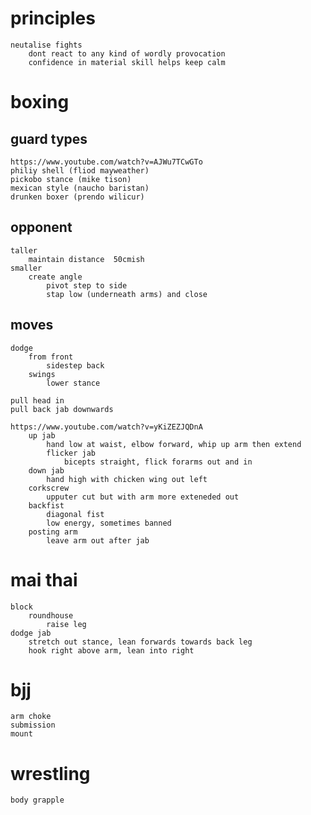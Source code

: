 # principles
    neutalise fights
        dont react to any kind of wordly provocation
        confidence in material skill helps keep calm
# boxing
## guard types
    https://www.youtube.com/watch?v=AJWu7TCwGTo
    philiy shell (fliod mayweather)
    pickobo stance (mike tison)
    mexican style (naucho baristan)
    drunken boxer (prendo wilicur)
## opponent
    taller
        maintain distance  50cmish
    smaller
        create angle
            pivot step to side
            stap low (underneath arms) and close

## moves
    dodge
        from front
            sidestep back
        swings
            lower stance
        
    pull head in
    pull back jab downwards
    
    https://www.youtube.com/watch?v=yKiZEZJQDnA
        up jab
            hand low at waist, elbow forward, whip up arm then extend
            flicker jab
                bicepts straight, flick forarms out and in
        down jab
            hand high with chicken wing out left            
        corkscrew
            upputer cut but with arm more exteneded out
        backfist 
            diagonal fist
            low energy, sometimes banned
        posting arm
            leave arm out after jab
# mai thai
    block
        roundhouse
            raise leg
    dodge jab
        stretch out stance, lean forwards towards back leg
        hook right above arm, lean into right
# bjj
    arm choke
    submission
    mount
# wrestling
    body grapple

